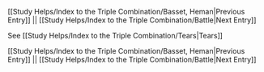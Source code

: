[[Study Helps/Index to the Triple Combination/Basset, Heman|Previous Entry]]  ||  [[Study Helps/Index to the Triple Combination/Battle|Next Entry]]

 See [[Study Helps/Index to the Triple Combination/Tears|Tears]]

[[Study Helps/Index to the Triple Combination/Basset, Heman|Previous Entry]]  ||  [[Study Helps/Index to the Triple Combination/Battle|Next Entry]]